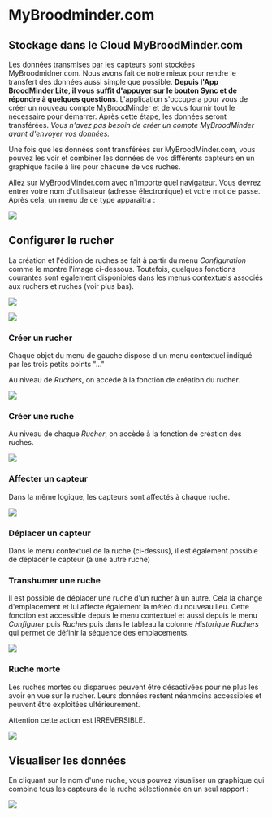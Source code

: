 # MyBroodminder.com

## Stockage dans le Cloud MyBroodMinder.com

Les données transmises par les capteurs sont stockées MyBroodmidner.com. Nous avons fait de notre mieux pour rendre le transfert des données aussi simple que possible. **Depuis l'App BroodMinder Lite, il vous suffit d'appuyer sur le bouton Sync et de répondre à quelques questions**. L'application s'occupera pour vous de créer un nouveau compte MyBroodMinder et de vous fournir tout le nécessaire pour démarrer. Après cette étape, les données seront transférées. _Vous n'avez pas besoin de créer un compte MyBroodMinder avant d'envoyer vos données._

Une fois que les données sont transférées sur MyBroodMinder.com, vous pouvez les voir et combiner les données de vos différents capteurs en un graphique facile à lire pour chacune de vos ruches.

Allez sur MyBroodMinder.com avec n'importe quel navigateur. Vous devrez entrer votre nom d'utilisateur (adresse électronique) et votre mot de passe. Après cela, un menu de ce type apparaitra :

![](./images/13_1_cloud_storage.png)


## Configurer le rucher

La création et l'édition de ruches se fait à partir du menu _Configuration_ comme le montre l'image ci-dessous. Toutefois, quelques fonctions courantes sont également disponibles dans les menus contextuels associés aux ruchers et ruches (voir plus bas).

![](./images/13_3_configure_menu.png)

![](./images/13_3_cloud_storage.png)


### Créer un rucher

Chaque objet du menu de gauche dispose d'un menu contextuel indiqué par les trois petits points "..."

Au niveau de _Ruchers_, on accède à la fonction de création du rucher.

![](./images/13_5_nw_apiary.png)


### Créer une ruche

Au niveau de chaque _Rucher_, on accède à la fonction de création des ruches.

![](./images/13_6_nw_hive.png)



### Affecter un capteur

Dans la même logique, les capteurs sont affectés à chaque ruche. 

![](./images/13_7_nw_device.png)


### Déplacer un capteur 

Dans le menu contextuel de la ruche (ci-dessus), il est également possible de déplacer le capteur (à une autre ruche) 


### Transhumer une ruche 

Il est possible de déplacer une ruche d'un rucher à un autre. Cela la change d'emplacement et lui affecte également la météo du nouveau lieu. Cette fonction est accessible depuis le menu contextuel et aussi depuis le menu _Configurer_ puis _Ruches_ puis dans le tableau la colonne _Historique Ruchers_ qui permet de définir la séquence des emplacements.

![](./images/13_8_hist_ruchers.png)

### Ruche morte
Les ruches mortes ou disparues peuvent être désactivées pour ne plus les avoir en vue sur le rucher. Leurs données restent néanmoins accessibles et peuvent être exploitées ultérieurement. 

Attention cette action est IRREVERSIBLE.

![](./images/13_9_desactiver.png)


## Visualiser les données

En cliquant sur le nom d'une ruche, vous pouvez visualiser un graphique qui combine tous les capteurs de la ruche sélectionnée en un seul rapport :

![](./images/13_2_cloud_storage.png)

